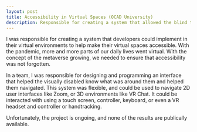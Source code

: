 ```yaml
---
layout: post
title: Accessibility in Virtual Spaces (OCAD University)
description: Responsible for creating a system that allowed the blind to traverse virtual spaces
---
```


I was responsible for creating a system that developers could implement in their virtual environments to help make their virtual spaces accessible. With the pandemic, more and more parts of our daily lives went virtual. With the concept of the metaverse growing, we needed to ensure that accessibility was not forgotten.

In a team, I was responsible for designing and programming an interface that helped the visually disabled know what was around them and helped them navigated. This system was flexible, and could be used to navigate 2D user interfaces like Zoom, or 3D environments like VR Chat. It could be interacted with using a touch screen, controller, keyboard, or even a VR headset and controller or handtracking.

Unfortunately, the project is ongoing, and none of the results are publically available.
